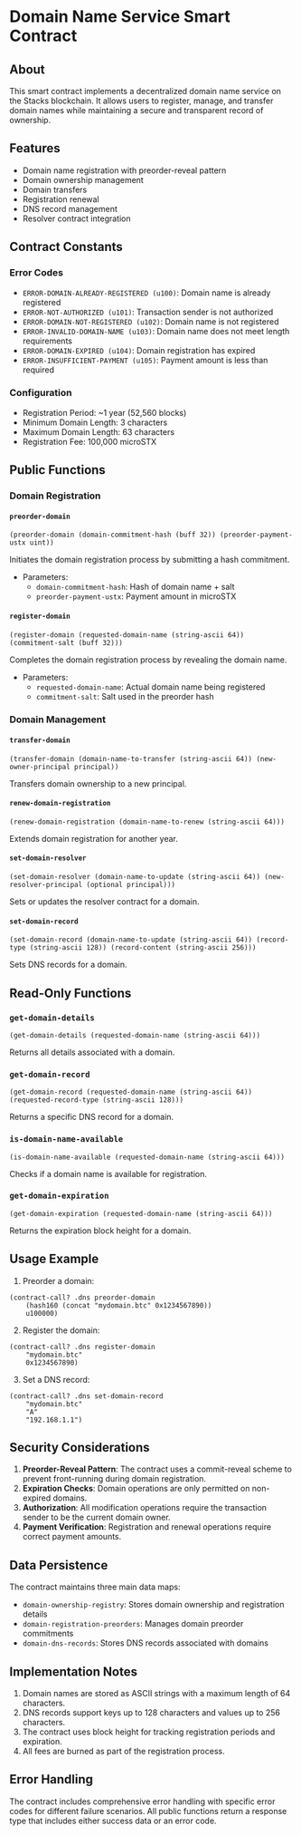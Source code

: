 # Domain Name Service Smart Contract

## About
This smart contract implements a decentralized domain name service on the Stacks blockchain. It allows users to register, manage, and transfer domain names while maintaining a secure and transparent record of ownership.

## Features
- Domain name registration with preorder-reveal pattern
- Domain ownership management
- Domain transfers
- Registration renewal
- DNS record management
- Resolver contract integration

## Contract Constants

### Error Codes
- `ERROR-DOMAIN-ALREADY-REGISTERED (u100)`: Domain name is already registered
- `ERROR-NOT-AUTHORIZED (u101)`: Transaction sender is not authorized
- `ERROR-DOMAIN-NOT-REGISTERED (u102)`: Domain name is not registered
- `ERROR-INVALID-DOMAIN-NAME (u103)`: Domain name does not meet length requirements
- `ERROR-DOMAIN-EXPIRED (u104)`: Domain registration has expired
- `ERROR-INSUFFICIENT-PAYMENT (u105)`: Payment amount is less than required

### Configuration
- Registration Period: ~1 year (52,560 blocks)
- Minimum Domain Length: 3 characters
- Maximum Domain Length: 63 characters
- Registration Fee: 100,000 microSTX

## Public Functions

### Domain Registration

#### `preorder-domain`
```clarity
(preorder-domain (domain-commitment-hash (buff 32)) (preorder-payment-ustx uint))
```
Initiates the domain registration process by submitting a hash commitment.
- Parameters:
  - `domain-commitment-hash`: Hash of domain name + salt
  - `preorder-payment-ustx`: Payment amount in microSTX

#### `register-domain`
```clarity
(register-domain (requested-domain-name (string-ascii 64)) (commitment-salt (buff 32)))
```
Completes the domain registration process by revealing the domain name.
- Parameters:
  - `requested-domain-name`: Actual domain name being registered
  - `commitment-salt`: Salt used in the preorder hash

### Domain Management

#### `transfer-domain`
```clarity
(transfer-domain (domain-name-to-transfer (string-ascii 64)) (new-owner-principal principal))
```
Transfers domain ownership to a new principal.

#### `renew-domain-registration`
```clarity
(renew-domain-registration (domain-name-to-renew (string-ascii 64)))
```
Extends domain registration for another year.

#### `set-domain-resolver`
```clarity
(set-domain-resolver (domain-name-to-update (string-ascii 64)) (new-resolver-principal (optional principal)))
```
Sets or updates the resolver contract for a domain.

#### `set-domain-record`
```clarity
(set-domain-record (domain-name-to-update (string-ascii 64)) (record-type (string-ascii 128)) (record-content (string-ascii 256)))
```
Sets DNS records for a domain.

## Read-Only Functions

### `get-domain-details`
```clarity
(get-domain-details (requested-domain-name (string-ascii 64)))
```
Returns all details associated with a domain.

### `get-domain-record`
```clarity
(get-domain-record (requested-domain-name (string-ascii 64)) (requested-record-type (string-ascii 128)))
```
Returns a specific DNS record for a domain.

### `is-domain-name-available`
```clarity
(is-domain-name-available (requested-domain-name (string-ascii 64)))
```
Checks if a domain name is available for registration.

### `get-domain-expiration`
```clarity
(get-domain-expiration (requested-domain-name (string-ascii 64)))
```
Returns the expiration block height for a domain.

## Usage Example

1. Preorder a domain:
```clarity
(contract-call? .dns preorder-domain 
    (hash160 (concat "mydomain.btc" 0x1234567890))
    u100000)
```

2. Register the domain:
```clarity
(contract-call? .dns register-domain 
    "mydomain.btc"
    0x1234567890)
```

3. Set a DNS record:
```clarity
(contract-call? .dns set-domain-record 
    "mydomain.btc"
    "A"
    "192.168.1.1")
```

## Security Considerations

1. **Preorder-Reveal Pattern**: The contract uses a commit-reveal scheme to prevent front-running during domain registration.
2. **Expiration Checks**: Domain operations are only permitted on non-expired domains.
3. **Authorization**: All modification operations require the transaction sender to be the current domain owner.
4. **Payment Verification**: Registration and renewal operations require correct payment amounts.

## Data Persistence

The contract maintains three main data maps:
- `domain-ownership-registry`: Stores domain ownership and registration details
- `domain-registration-preorders`: Manages domain preorder commitments
- `domain-dns-records`: Stores DNS records associated with domains

## Implementation Notes

1. Domain names are stored as ASCII strings with a maximum length of 64 characters.
2. DNS records support keys up to 128 characters and values up to 256 characters.
3. The contract uses block height for tracking registration periods and expiration.
4. All fees are burned as part of the registration process.

## Error Handling

The contract includes comprehensive error handling with specific error codes for different failure scenarios. All public functions return a response type that includes either success data or an error code.